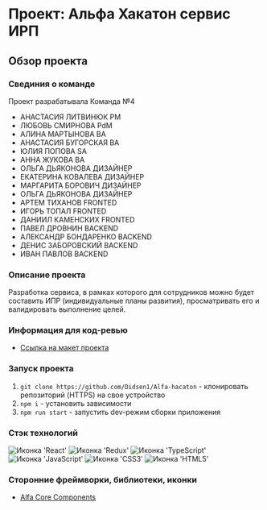# Проект: Альфа Хакатон сервис ИРП

## Обзор проекта

### Свединия о команде
Проект разрабатывала Команда №4

- АНАСТАСИЯ ЛИТВИНЮК PM
- ЛЮБОВЬ СМИРНОВА PdM
- АЛИНА МАРТЫНОВА BA
- АНАСТАСИЯ  БУГОРСКАЯ BA
- ЮЛИЯ ПОПОВА SA
- АННА ЖУКОВА BA
- ОЛЬГА ДЬЯКОНОВА ДИЗАЙНЕР
- ЕКАТЕРИНА КОВАЛЕВА ДИЗАЙНЕР
- МАРГАРИТА БОРОВИЧ ДИЗАЙНЕР
- ОЛЬГА ДЬЯКОНОВА ДИЗАЙНЕР
- АРТЕМ ТИХАНОВ FRONTED
- ИГОРЬ ТОПАЛ FRONTED
- ДАНИИЛ КАМЕНСКИХ FRONTED
- ПАВЕЛ ДРОВНИН BACKEND
- АЛЕКСАНДР БОНДАРЕНКО BACKEND
- ДЕНИС ЗАБОРОВСКИЙ BACKEND
- ИВАН ПАВЛОВ BACKEND

### Описание проекта 
Разработка сервиса, в рамках которого для сотрудников можно будет
составить ИПР (индивидуальные планы развития), просматривать его и валидировать выполнение целей. 

### Информация для код-ревью

- [Ссылка на макет проекта](https://www.figma.com/file/RqRqy1KoIjq8J5JxlZt9EH/%D0%A5%D0%B0%D0%BA%D0%B0%D1%82%D0%BE%D0%BD-Alfa-Bank%2C-%D0%BA%D0%BE%D0%BC%D0%B0%D0%BD%D0%B4%D0%B0-%E2%84%96-4?type=design&node-id=91-335&mode=design&t=4WQwCqHQjhEPMp9Y-0)

### Запуск проекта

1. `git clone https://github.com/Didsen1/Alfa-hacaton` - клонировать репозиторий (HTTPS) на свое устройство
2. `npm i` - установить зависимости
3. `npm run start` - запустить dev-режим сборки приложения
  
### Стэк технологий

<span><img src="https://img.shields.io/badge/React-20232A?style=for-the-badge&logo=react&logoColor=61DAFB" alt="Иконка 'React'"></span>
<span><img src="https://img.shields.io/badge/Redux-593D88?style=for-the-badge&logo=redux&logoColor=white" alt="Иконка 'Redux'"></span>
<span><img src="https://img.shields.io/badge/TypeScript-007ACC?style=for-the-badge&logo=typescript&logoColor=white" alt="Иконка 'TypeScript'"></span>
<span><img src="https://img.shields.io/badge/JavaScript-323330?style=for-the-badge&logo=javascript&logoColor=F7DF1E" alt="Иконка 'JavaScript'"></span>
<span><img src="https://img.shields.io/badge/CSS3-1572B6?style=for-the-badge&logo=css3&logoColor=white" alt="Иконка 'СSS3'"></span>
<span><img src="https://img.shields.io/badge/HTML5-E34F26?style=for-the-badge&logo=html5&logoColor=white" alt="Иконка 'HTML5'"></span>

### Сторонние фреймворки, библиотеки, иконки

- [Alfa Core Components](https://core-ds.github.io/core-components/master/?path=/docs/intro--docs)
